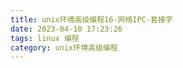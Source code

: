 ```yaml
---
title: unix环境高级编程16-网络IPC-套接字
date: 2023-04-10 17:23:26
tags: linux 编程
category: unix环境高级编程
---
```

